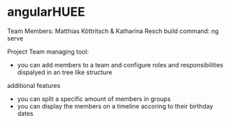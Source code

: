 # angularHUEE
Team Members: Matthias Köttritsch & Katharina Resch
build command: ng serve

Project Team managing tool: 
- you can add members to a team and configure roles and responsibilities dispalyed in an tree like structure

additional features
- you can split a specific amount of members in groups
- you can display the members on a timeline accoring to their birthday dates 

